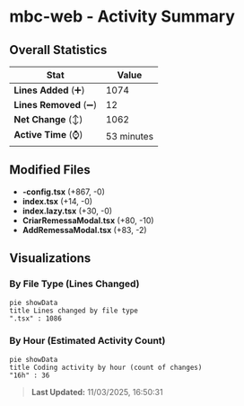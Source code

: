 # mbc-web - Activity Summary 

## Overall Statistics

| Stat                   | Value                                                             |
| ---------------------- | ----------------------------------------------------------------- |
| **Lines Added** (➕)   | 1074                                          |
| **Lines Removed** (➖) | 12                                        |
| **Net Change** (↕)    | 1062                |
| **Active Time** (⌚)   | 53 minutes |


## Modified Files
- **-config.tsx** (+867, -0)
- **index.tsx** (+14, -0)
- **index.lazy.tsx** (+30, -0)
- **CriarRemessaModal.tsx** (+80, -10)
- **AddRemessaModal.tsx** (+83, -2)

## Visualizations

### By File Type (Lines Changed)

```mermaid
pie showData
title Lines changed by file type
".tsx" : 1086
```

### By Hour (Estimated Activity Count)

```mermaid
pie showData
title Coding activity by hour (count of changes)
"16h" : 36
```


> **Last Updated:** 11/03/2025, 16:50:31
